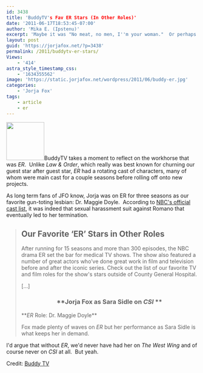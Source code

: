 ```yaml
---
id: 3438
title: 'BuddyTV's Fav ER Stars (In Other Roles)'
date: '2011-06-17T18:53:45-07:00'
author: 'Mika E. (Ipstenu)'
excerpt: 'Maybe it was "No meat, no men, I''m your woman."  Or perhaps it was that she practiced one-handed sutures on an eggplant, read Face-Off magazine, had a gun, and stashed beer in the hospital fridge.  Whatever your reason, you liked Maggie Doyle too.'
layout: post
guid: 'https://jorjafox.net/?p=3438'
permalink: /2011/buddytv-er-stars/
Views:
    - '414'
astra_style_timestamp_css:
    - '1634355562'
image: 'https://static.jorjafox.net/wordpress/2011/06/buddy-er.jpg'
categories:
    - 'Jorja Fox'
tags:
    - article
    - er
---
```


<img class="alignleft size-thumbnail wp-image-3439" title="buddy-er" src="//static.jorjafox.net/wordpress/2011/06/buddy-er-100x100.jpg" alt="" width="100" height="100" />BuddyTV takes a moment to reflect on the workhorse that was <em>ER</em>.  Unlike <em>Law &amp; Order</em>, which really was best known for churning our guest star after guest star, <em>ER</em> had a rotating cast of characters, many of whom were main cast for a couple seasons before rolling off onto new projects.

As long term fans of JFO know, Jorja was on ER for three seasons as our favorite gun-toting lesbian: Dr. Maggie Doyle.  According to <a href="http://www.nbc.com/ER/remembered/cast.shtml">NBC's official cast list</a>, it was indeed that sexual harassment suit against Romano that eventually led to her termination.
<blockquote>
<h2>Our Favorite ‘ER’ Stars in Other Roles</h2>
After running for 15 seasons and more than 300 episodes, the NBC drama ER set the bar for medical TV shows. The show also featured a number of great actors who’ve done great work in film and television before and after the iconic series. Check out the list of our favorite TV and film roles for the show's stars outside of County General Hospital.

[...]
<h3 style="text-align: center;">**Jorja Fox as Sara Sidle on <em>CSI </em>**</h3>
**<em>ER</em> Role: Dr. Maggie Doyle**

Fox made plenty of waves on <em>ER</em> but her performance as Sara Sidle is what keeps her in demand.</blockquote>
I'd argue that without <em>ER</em>, we'd never have had her on <em>The West Wing</em> and of course never on <em>CSI</em> at all.  But yeah.

Credit: <a href="http://www.buddytv.com/slideshows/csi/our-favorite-er-stars-in-other-roles-79459.aspx">Buddy TV</a>
